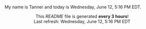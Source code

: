 My name is Tanner and today is Wednesday, June 12, 5:16 PM EDT.

<p align="center">This <i>README</i> file is generated <b>every 3 hours</b>!</br>Last refresh: Wednesday, June 12, 5:16 PM EDT<br /></p>
